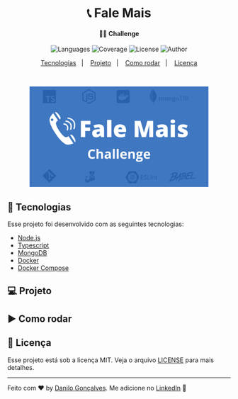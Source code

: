 <h1 align="center">
  📞 Fale Mais
</h1>

<h4 align="center">
  👨‍💻 Challenge
</h4>
<p align="center">
  <img alt="Languages" src="https://img.shields.io/badge/languages-2-blue">
  
  <img alt="Coverage" src="https://img.shields.io/badge/coverage-100%25-brightgreen">

  <img alt="License" src="https://img.shields.io/badge/license-MIT-brightgreen">
  
  <img alt="Author" src="https://img.shields.io/badge/author-Danilo%20Gon%C3%A7alves-blue">
</p>

<p align="center">
  <a href="#rocket-tecnologias">Tecnologias</a>&nbsp;&nbsp;&nbsp;|&nbsp;&nbsp;&nbsp;
  <a href="#-projeto">Projeto</a>&nbsp;&nbsp;&nbsp;|&nbsp;&nbsp;&nbsp;
  <a href="#arrow_forward-como-rodar">Como rodar</a>&nbsp;&nbsp;&nbsp;|&nbsp;&nbsp;&nbsp;
  <a href="#memo-licença">Licença</a>
</p>

<br>

<p align="center">
  <img alt="Desafio Fale Mais" src=".github/banner.png" width="80%">
</p>

## :rocket: Tecnologias

Esse projeto foi desenvolvido com as seguintes tecnologias:

- [Node.js](https://nodejs.org/en/)
- [Typescript](https://www.typescriptlang.org/)
- [MongoDB](https://docs.mongodb.com/)
- [Docker](https://www.docker.com/)
- [Docker Compose](https://docs.docker.com/compose/)

## 💻 Projeto


## :arrow_forward: Como rodar

## :memo: Licença

Esse projeto está sob a licença MIT. Veja o arquivo [LICENSE](LICENSE.md) para mais detalhes.

---

Feito com ♥ by [Danilo Gonçalves](https://github.com/goncadanilo). Me adicione no [LinkedIn](https://www.linkedin.com/in/goncadanilo/) :wave:
